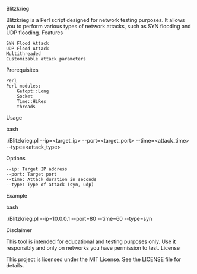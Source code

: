 Blitzkrieg

Blitzkrieg is a Perl script designed for network testing purposes. It allows you to perform various types of network attacks, such as SYN flooding and UDP flooding.
Features

    SYN Flood Attack
    UDP Flood Attack
    Multithreaded
    Customizable attack parameters

Prerequisites

    Perl
    Perl modules:
        Getopt::Long
        Socket
        Time::HiRes
        threads

Usage

bash

./Blitzkrieg.pl --ip=<target_ip> --port=<target_port> --time=<attack_time> --type=<attack_type>

Options

    --ip: Target IP address
    --port: Target port
    --time: Attack duration in seconds
    --type: Type of attack (syn, udp)

Example

bash

./Blitzkrieg.pl --ip=10.0.0.1 --port=80 --time=60 --type=syn

Disclaimer

This tool is intended for educational and testing purposes only. Use it responsibly and only on networks you have permission to test.
License

This project is licensed under the MIT License. See the LICENSE file for details.
